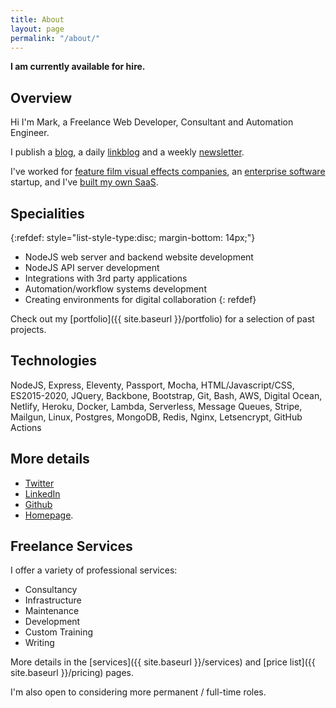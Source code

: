 ```yaml
---
title: About
layout: page
permalink: "/about/"
---
```

**I am currently available for hire.**

## Overview

Hi I'm Mark, a Freelance Web Developer, Consultant and Automation Engineer.

I publish a [blog](https://blog.markjgsmith.com), a daily [linkblog](https://links.markjgsmith.com) and a weekly [newsletter](https://markjgsmith.substack.com).

I've worked for [feature film visual effects companies]({{site.baseurl}}/2020/11/24/what-its-like-working-in-tech-in-the-visual-effects-industry.html), an [enterprise software]({{site.baseurl}}/2020/11/30/what-its-like-working-for-an-enterprise-software-startup.html) startup, and I've [built my own SaaS]({{site.baseurl}}/2020/11/26/looking-back-at-linkblogdotio.html).

## Specialities

{:refdef: style="list-style-type:disc; margin-bottom: 14px;"}
- NodeJS web server and backend website development
- NodeJS API server development
- Integrations with 3rd party applications
- Automation/workflow systems development
- Creating environments for digital collaboration
{: refdef}

Check out my [portfolio]({{ site.baseurl }}/portfolio) for a selection of past projects.

## Technologies

NodeJS, Express, Eleventy, Passport, Mocha, HTML/Javascript/CSS, ES2015-2020, JQuery, Backbone, Bootstrap, Git, Bash, AWS, Digital Ocean, Netlify, Heroku, Docker, Lambda, Serverless, Message Queues, Stripe, Mailgun, Linux, Postgres, MongoDB, Redis, Nginx, Letsencrypt, GitHub Actions

## More details

- [Twitter](https://twitter.com/markjgsmith)
- [LinkedIn](https://www.linkedin.com/in/markjgsmith)
- [Github](https://github.com/mjgs)
- [Homepage](https://markjgsmith.com).

## Freelance Services

I offer a variety of professional services:

- Consultancy
- Infrastructure
- Maintenance
- Development
- Custom Training
- Writing

More details in the [services]({{ site.baseurl }}/services) and [price list]({{ site.baseurl }}/pricing) pages.

I'm also open to considering more permanent / full-time roles.
